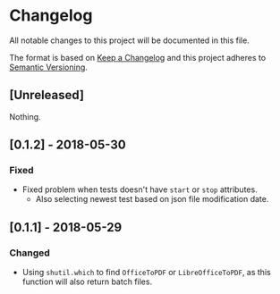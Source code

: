 # Changelog
All notable changes to this project will be documented in this file.

The format is based on [Keep a Changelog](http://keepachangelog.com/en/1.0.0/)
and this project adheres to [Semantic Versioning](http://semver.org/spec/v2.0.0.html).

## [Unreleased]
Nothing.

## [0.1.2] - 2018-05-30
### Fixed
- Fixed problem when tests doesn't have `start` or `stop` attributes.
  - Also selecting newest test based on json file modification date.

## [0.1.1] - 2018-05-29
### Changed
- Using `shutil.which` to find `OfficeToPDF` or `LibreOfficeToPDF`, as this function will also return batch files.

